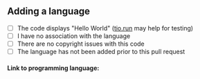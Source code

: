 ## Adding a language

- [ ] The code displays "Hello World" ([tio.run](https://tio.run) may help for testing)
- [ ] I have no association with the language
- [ ] There are no copyright issues with this code
- [ ] The language has not been added prior to this pull request

#### Link to programming language: 
